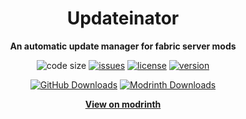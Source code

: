 <div align="center">
    <h1>Updateinator</h1>
    <p><b>An automatic update manager for fabric server mods</b></p>
    <p>
        <img alt="code size" src="https://img.shields.io/github/languages/code-size/SquarePear/updateinator">
        <a href="https://github.com/SquarePear/updateinator/issues"><img alt="issues" src="https://img.shields.io/github/issues/SquarePear/updateinator"></a>
        <a href="https://github.com/SquarePear/updateinator/blob/main/LICENSE"><img alt="license" src="https://img.shields.io/github/license/SquarePear/updateinator"></a>
        <a href="https://github.com/SquarePear/updateinator/releases/latest"><img alt="version" src="https://img.shields.io/github/v/release/SquarePear/updateinator"></a>
    </p>
    <p>
        <a href="https://github.com/SquarePear/updateinator/releases"><img alt="GitHub Downloads" src="https://img.shields.io/github/downloads/SquarePear/updateinator/total?label=GitHub%20Downloads"></a>
        <a href="https://modrinth.com/mod/updateinator/versions"><img alt="Modrinth Downloads" src="https://img.shields.io/badge/dynamic/json?color=%235da545&label=Modrinth%20Downloads&query=downloads&url=https%3A%2F%2Fapi.modrinth.com%2Fapi%2Fv1%2Fmod%2Fupdateinator"></a>
    </p>
    <p>
        <b><a href="https://modrinth.com/mod/updateinator">View on modrinth</a></b>
    </p>
    <br>
    <br>
    <br>
</div>